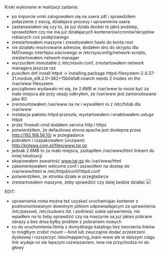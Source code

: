 Kroki wykonane w realizacji zadania:
- po imporcie vmki zalogowałem się na usera zdt i sprawdziłem połaczenie z siecią, działajace procesy i uprawnienia usera
- zastanawiałem się czy to, że już działa docker to jakiś podstep, sprawdziłem czy nie ma już działajacych kontenerów/cronów/skryptów robiacych coś podejrzanego
- zrestartowałem maszyne i zresetowałem hasło do konta root
- nie działało resolvowanie adresów, dodałem dns do skryptu dla NATowego interfejsu sieciowego w /etc/sysconfig/network-scripts, zrestartowałem network manager
- wyrzuciłem immutable z /etc/resolv.conf, zrestartowałem network managera jeszcze raz
- puściłem dnf install httpd -> installing package httpd-filesystem-2.4.37-21.module_el8.2.0+382+15b0afa8.noarch needs 2 inodes on the /var/www filesystem
- początkowo wydawalo mi się, że 2.6MB w /var/www to moze być za mało miejsca ale przy okazji odkryłem, ze /var/www jest zamonotowane jako RO
- zremountowałem /var/www na rw i wywaliłem ro z /etc/fstab dla /var/www
- instalacja pakietu httpd przeszła, wystartowałem i enablowałem usługe httpd
- przez firewall-cmd dodałem service http i https
- potwierdziłem, że defaultowa strona apacha jest dostepna przez http://192.168.56.10/ w przegladarce
- pobrałem i rozpakowałem (unzipem) http://kotewa.com.pl/files/www.tar.gz
- jednak 2.6MB to za mało miejsca, zastapiłem /var/www/html linkiem do innej lokalizacji
- skopiowałem zawartość www.tar.gz do /var/www/html
- zakomentowałem welcome.conf i zezwoliłem na dostep do /var/www/html w /etc/httpd/conf/httpd.conf
- potwierdziłem, ze stronka działa w przegladarce
- zrestartowałem maszyne, żeby sprawdzić czy dalej bedzie działać
![](https://i.imgur.com/wgIOt9e.jpg)


EDIT:
- uprawnienia roota można też uzyskać uruchamiajac kontener z podmonontowanym dowolnym plikiem odpowiadajacym za uprawnienia /etc/passwd, /etc/sudoers itd. i podnieść sobie uprawnienia, nie wpadłem na to żeby sprawdzić czy na maszynie sa juz jakies pobrane obrazy a bez dnsa byłby problem z pobraniem nowych
- co do uruchomienia htmla z domyślnego katalogu bez tworzenia linków to mógłbym zrobić mount --bind lub zwyczajnie dodać przestrzeni dyskowej i rozszerzyć /dev/mapper/vg_main-www ale w dalszym ciagu link wydaje mi sie lepszym rozwiazaniem, inne nie przychodza mi do głowy